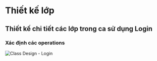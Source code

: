 # Thiết kế lớp
## Thiết kế chi tiết các lớp trong ca sử dụng Login
### Xác định các operations
![Class Design - Login](https://www.planttext.com/api/plantuml/png/T551YW8n4Bpd5JcE1ts01r5qXO5T5HOVq4nwXq0c7T8PTLXycOTzqdx1P2Gwws9EtKLHNLNvlVpCEO0FRME4jW7z5rGeoq-iMezxHY-_XKpFuh58UxaQYRCGbG5c-G7QlZNEK8Uu9jzaSYzPZ6uBERHvPWojwyLrw9OK3vxkl1f3El24LeOOyw8qEmFTuW3QR1rw29ei5mD7xrHhExI2ALJItK1pr-d1NUGVoQiC6gfBcvWPE83H2WBUOZ_JNqI9JlwrCXxF1iQcicLayG0cazcVngTIOUnCiIGhvd58dtC5003__mC0)
